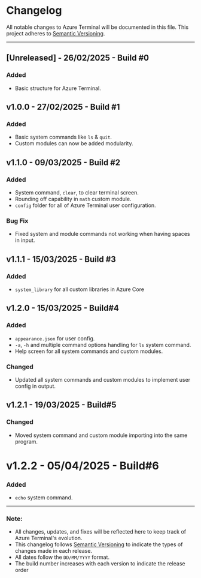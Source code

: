 # Changelog

All notable changes to Azure Terminal will be documented in this file. This project adheres to [Semantic Versioning](https://semver.org/).

---

## [Unreleased] - 26/02/2025 - Build #0
### Added
- Basic structure for Azure Terminal.

## v1.0.0 - 27/02/2025 - Build #1
### Added
- Basic system commands like `ls` & `quit`.
- Custom modules can now be added modularity.

## v1.1.0 - 09/03/2025 - Build #2
### Added
- System command, `clear`, to clear terminal screen.
- Rounding off capability in `math` custom module.
- `config` folder for all of Azure Terminal user configuration.
### Bug Fix
- Fixed system and module commands not working when having spaces in input.

## v1.1.1 - 15/03/2025 - Build #3
### Added
- `system_library` for all custom libraries in Azure Core

## v1.2.0 - 15/03/2025 - Build#4
### Added
- `appearance.json` for user config.
- `-a`, `-h` and multiple command options handling for `ls` system command.
- Help screen for all system commands and custom modules.
### Changed
- Updated all system commands and custom modules to implement user config in output.

## v1.2.1 - 19/03/2025 - Build#5
### Changed
- Moved system command and custom module importing into the same program.

# v1.2.2 - 05/04/2025 - Build#6
### Added
- `echo` system command.

---

### Note:
- All changes, updates, and fixes will be reflected here to keep track of Azure Terminal's evolution.
- This changelog follows [Semantic Versioning](https://semver.org/) to indicate the types of changes made in each release.
- All dates follow the `DD/MM/YYYY` format.
- The build number increases with each version to indicate the release order